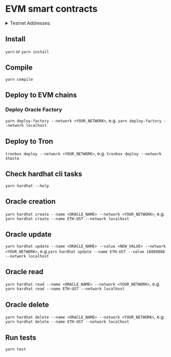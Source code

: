 # EVM smart contracts

<details>
  <summary>Testnet Addresses:</summary>
  
  |   Chain Name   |  Chain ID  |           Oracle Factory Contract            |              VVTEC Token Contract             |
  | :------------: | :--------: | :------------------------------------------: | :------------------------------------------: |
  |    Rinkeby     |     4      | `0x51F58EdEEa5D0E3aB86b872b09dFc912DD14B039` | `0xE43645CfeA343d13D1b4DbC1DAe88877Fe8907D5` |
  |     Kovan      |     42     | `0x51F58EdEEa5D0E3aB86b872b09dFc912DD14B039` | `0xE43645CfeA343d13D1b4DbC1DAe88877Fe8907D5` |
  | Aurora Testnet | 1313161555 | `0x51F58EdEEa5D0E3aB86b872b09dFc912DD14B039` | `0xE43645CfeA343d13D1b4DbC1DAe88877Fe8907D5` |
  | Plasm Testnet  | 1313161555 | `0x51F58EdEEa5D0E3aB86b872b09dFc912DD14B039` | `0xE43645CfeA343d13D1b4DbC1DAe88877Fe8907D5` |
  
</details>

## Install

`yarn` or `yarn install`

## Compile

`yarn compile`

## Deploy to EVM chains

### Deploy Oracle Factory

`yarn deploy-factory --network <YOUR_NETWORK>`, e.g. `yarn deploy-factory --network localhost`



## Deploy to Tron

`tronbox deploy --network <YOUR_NETWORK>`, e.g. `tronbox deploy --network shasta`


## Check hardhat cli tasks

`yarn hardhat --help`

## Oracle creation

`yarn hardhat create --name <ORACLE_NAME> --network <YOUR_NETWORK>`, e.g. `yarn hardhat create --name ETH-UST --network localhost`

## Oracle update

`yarn hardhat update --name <ORACLE_NAME> --value <NEW_VALUE> --network <YOUR_NETWORK>`, e.g.`yarn hardhat update --name ETH-UST --value 18888888 --network localhost`

## Oracle read

`yarn hardhat read --name <ORACLE_NAME> --network <YOUR_NETWORK>`, e.g. `yarn hardhat read --name ETH-UST --network localhost`

## Oracle delete

`yarn hardhat delete --name <ORACLE_NAME> --network <YOUR_NETWORK>`, e.g. `yarn hardhat delete --name ETH-UST --network localhost`

## Run tests

`yarn test`
